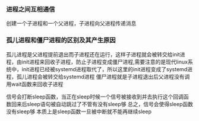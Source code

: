 ### 进程之间互相通信
创建一个子进程和一个父进程，子进程向父进程传递消息

### 孤儿进程和僵尸进程的区别及其产生原因
孤儿进程是父进程提前退出而子进程还在运行，这样子进程就会被转交给init进程，由init进程来回收子进程，防止子进程变成僵尸进程,需要注意的是现代linux系统中，init进程已经被systemd进程取代了，所以这里的init进程变成了systemd进程，孤儿进程会被转交给systemd进程
僵尸进程就是子进程退出后父进程没有调用wait函数来回收子进程

信号会打断sleep函数，当正在sleep时候一个信号被接收到并去执行这个回调函数回来后sleep语句被自动跳过了不管有没有sleep够
总之，信号会使得sleep函数没有sleep够
本质上是sleep函数一旦被中断就不能再继续sleep